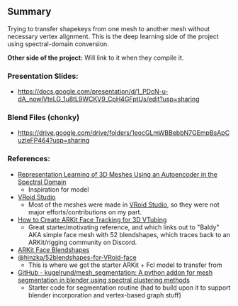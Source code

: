 ## Summary
Trying to transfer shapekeys from one mesh to another mesh without necessary vertex alignment. This is the deep learning side of the project using spectral-domain conversion. 

**Other side of the project:** Will link to it when they compile it.  

### Presentation Slides: 
- https://docs.google.com/presentation/d/1_PDcN-u-dA_nowIVteLG_1u8tL9WCKV9_CpH4GFptUs/edit?usp=sharing

### Blend Files (chonky)
- https://drive.google.com/drive/folders/1eocGLmWBBebbN7GEmpBsApCuzleFP464?usp=sharing

### References: 
- [Representation Learning of 3D Meshes Using an Autoencoder in the Spectral Domain](https://hal.science/hal-03716435/file/Representation_learning_of_3D_meshes_using_an_Autoencoder_in_the_spectral_domain.pdf)
  - Inspiration for model
- [VRoid Studio](https://vroid.com/en/studio)
  - Most of the meshes were made in [VRoid Studio](https://vroid.com/en/studio), so they were not major efforts/contributions on my part.
- [How to Create ARKit Face Tracking for 3D VTubing](https://www.youtube.com/watch?v=19H82IkEx9k)
  - Great starter/motivating reference, and which links out to "Baldy" AKA simple face mesh with 52 blendshapes, which traces back to an ARKit/rigging community on Discord. 
- [ARKit Face Blendshapes](https://arkit-face-blendshapes.com)
- [@hinzka/52blendshapes-for-VRoid-face](https://github.com/hinzka/52blendshapes-for-VRoid-face)
  - This is where we got the starter ARKit + Fcl model to transfer from
- [GitHub - kugelrund/mesh_segmentation: A python addon for mesh segmentation in blender using spectral clustering methods](https://github.com/kugelrund/mesh_segmentation)
  - Starter code for segmentation routine (had to build upon it to support blender incorporation and vertex-based graph stuff)

